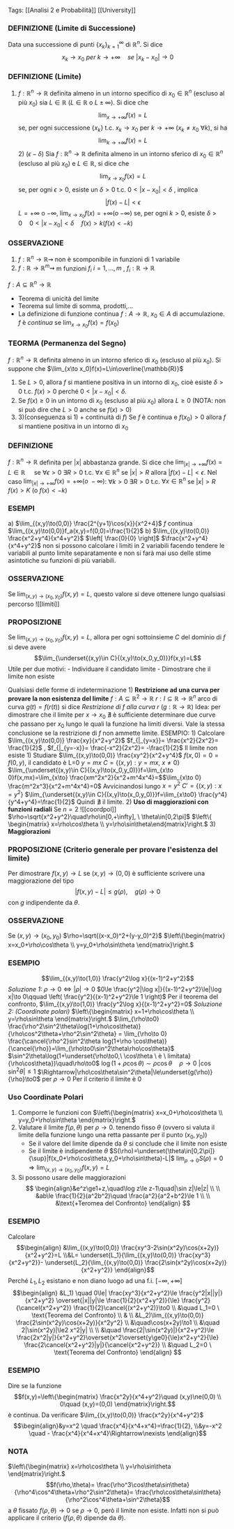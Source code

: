 Tags: [[Analisi 2 e Probabilità]] [[University]] 

### DEFINIZIONE (Limite di Successione)
Data una successione di punti ${\{x_k\}}^\infty_{k=1}$ di $\mathbb{R}^n$. Si dice $$x_k\longrightarrow x_0 \ per \ k\rightarrow +\infty \quad se \ |x_k-x_0|\rightarrow0$$

### DEFINIZIONE (Limite)
1) $f:\mathbb{R}^n\rightarrow\mathbb{R}$ definita almeno in un intorno specifico di $x_0\in\mathbb{R}^n$ (escluso al più $x_0$) sia $L\in\mathbb{R}$ ($L\in\mathbb{R}$ o $L\pm\infty$). Si dice che $$\lim_{x\to+\infty}f(x)=L$$ se, per ogni successione $\{x_k\}$ t.c. $x_k\to x_0$ per $k\to+\infty$ ($x_k\ne x_0\ \forall k$), si ha $$\lim_{k\to+\infty}f(x)=L$$	2) $(\epsilon-\delta)$ Sia $f:\mathbb{R}^n\rightarrow\mathbb{R}$ definita almeno in un intorno sferico di $x_0\in\mathbb{R}^n$ (escluso al più $x_0$) e $L\in\mathbb{R}$, si dice che $$\lim_{x\to x_0}f(x)=L$$ se, per ogni $\epsilon>0$, esiste un $\delta>0$ t.c. $0<|x-x_0|<\delta$ , implica $$|f(x)-L|<\epsilon$$ $L=+\infty$ o $-\infty$,    $\lim_{x\to x_0} f(x)=+\infty$(o $-\infty$) se, per ogni $k>0$, esiste $\delta>0 \quad 0<|x-x_0|<\delta \quad f(x)>k (f(x)<-k)$

### OSSERVAZIONE
1) $f:\mathbb{R}^n\rightarrow\mathbb{R}\rightsquigarrow$ non è scomponibile in funzioni di 1 variabile
2) $f:\mathbb{R}\rightarrow\mathbb{R}^m\rightsquigarrow$ m funzioni $f_i \ i=1,\ldots,m$ , $f_i:\mathbb{R}\rightarrow\mathbb{R}$

$f:A\subseteq\mathbb{R}^n\to\mathbb{R}$
- Teorema di unicità del limite
- Teorema sul limite di somma, prodotti,...
- La definizione di funzione continua
	$f:A\to\mathbb{R},\ x_0\in A$ di accumulazione. $f$ è *continua* se $\lim_{x\to x_0}f(x)=f(x_0)$

### TEORMA (Permanenza del Segno)
$f:\mathbb{R}^n\rightarrow\mathbb{R}$ definita almeno in un intorno sferico di $x_0$ (escluso al più $x_0$). Si suppone che $\lim_{x\to x_0}f(x)=L\in\overline{\mathbb{R}}$ 
1) Se $L>0$, allora $f$ si mantiene positiva in un intorno di $x_0$, cioè esiste $\delta>0$ t.c. $f(x)>0$ perché $0<|x-x_0|<\delta$.
2) Se $f(x)\ge0$ in un intorno di $x_0$ (escluso al più $x_0$) allora $L\ge0$ (NOTA: non si può dire che $L>0$ anche se $f(x)>0$)
3) 3)(conseguenza si 1) + continuità di $f$) Se $f$ è continua e $f(x_0)>0$ allora $f$ si mantiene positiva in un intorno di $x_0$

### DEFINIZIONE
$f:\mathbb{R}^n\rightarrow\mathbb{R}$ definita per $|x|$ abbastanza grande. Si dice che $\lim_{|x|\to+\infty}f(x)=L\in{\mathbb{R}}\quad$ se $\forall\epsilon>0 \ \exists R>0$ t.c. $\forall x\in\mathbb{R}^n$ se $|x|>R$  allora $|f(x)-L|<\epsilon$. 
Nel caso $\lim_{|x|\to +\infty}f(x)=+\infty(o \ -\infty)$: $\forall k>0 \ \exists R>0$ t.c. $\forall x\in\mathbb{R}^n$ se $|x|>R$ $f(x)>K$ (o $f(x)<-k$)

### ESEMPI
a) $\lim_{(x,y)\to(0,0)} \frac{2^{y+1}\cos{x}}{x^2+4}$ $f$ continua
	$\lim_{(x,y)\to(0,0)}f_a(x,y)=f(0,0)=\frac{1}{2}$
b) $\lim_{(x,y)\to(0,0)} \frac{x^2+y^4}{x^4+y^2}$
		$\left[ \frac{0}{0} \right]$ $\frac{x^2+y^4}{x^4+y^2}$
non si possono calcolare i limiti in 2 variabili facendo tendere le variabili al punto limite separatamente e non si farà mai uso delle stime asintotiche su funzioni di più variabili.

### OSSERVAZIONE
Se $\lim_{(x,y)\to(x_0,y_0)}f(x,y)=L$, questo valore si deve ottenere lungo qualsiasi percorso
	![[limiti]]

### PROPOSIZIONE
Se $\lim_{(x,y)\to(x_0,y_0)}f(x,y)=L$, allora per ogni sottoinsieme $C$ del dominio di $f$ si deve avere $$\lim_{\underset{(x,y)\in C}{(x,y)\to(x_0,y_0)}}f(x,y)=L$$ Utile per due motivi:
		- Individuare il candidato limite
		- Dimostrare che il limite non esiste

Qualsiasi delle forme di indeterminazione
	1) **Restrizione ad una curva per provare la non esistenza del limite**
		$f:A\subseteq\mathbb{R}^2\to\mathbb{R}$ 
		$r:I\subseteq\mathbb{R}\to\mathbb{R}^n$ arco di curva
		$g(t)=f(r(t))$ si dice *Restrizione di f alla curva r* ($g:\mathbb{R}\rightarrow\mathbb{R}$)
		Idea: per dimostrare che il limite per $x\to x_0 \ \nexists$ è sufficiente determinare due curve che passano per $x_0$ lungo le quali la funzione ha limiti diversi. 
		Vale la stessa conclusione se la restrizione di $f$ non ammette limite.
		ESEMPIO:
			1) Calcolare $\lim_{(x,y)\to(0,0)} \frac{xy}{x^2+y^2}$
				$f_{|_{y=x}}= \frac{x^2}{2x^2}= \frac{1}{2}$ , $f_{|_{y=-x}}= \frac{-x^2}{2x^2}= -\frac{1}{2}$  Il limite non esiste
			1) Studiare $\lim_{(x,y)\to(0,0)} \frac{xy^2}{x^2+y^4}$
				$f(x,0)=0=f(0,y)$, il candidato è L=0
				$y=mx$
				$C=\{(x,y):y=mx, \ x\ne 0\}$
				$\lim_{\underset{(x,y)\in C}{(x,y)\to(x_0,y_0)}}f=\lim_{x\to 0}f(x,mx)=\lim_{x\to} \frac{xm^2x^2}{x^2+m^4x^4}=$$\lim_{x\to 0} \frac{m^2x^3}{x^2+m^4x^4}=0$
			    Avvicinandosi lungo $x=y^2$
				$C'=\{(x,y):x=y^2\}$
				$\lim_{\underset{(x,y)\in C}{(x,y)\to(x_0,y_0)}}f=\lim_{x\to0} \frac{y^4}{y^4+y^4}=\frac{1}{2}$ 
				Quindi $\nexists$ il limite.
	2) **Uso di maggiorazioni con funzioni radiali**
		Se $n=2$
	    ![[coordpol]]
		$\rho=\sqrt{x^2+y^2}\quad\rho\in[0,+\infty], \ \theta\in[0,2\pi]$
		$\left\{ \begin{matrix} x=\rho\cos\theta \\ y=\rho\sin\theta\end{matrix}\right.$
	3) **Maggiorazioni**

### PROPOSIZIONE (Criterio generale per provare l'esistenza del limite)
Per dimostrare $f(x,y)\to L$ se $(x,y)\to(0,0)$ è sufficiente scrivere una maggiorazione del tipo $$|f(x,y)-L|\le g(\rho), \quad g(\rho)\rightarrow0$$con $g$ indipendente da $\theta$.

### OSSERVAZIONE
Se $(x,y)\to(x_0,y_0)$
		$\rho=\sqrt{(x-x_0)^2+(y-y_0)^2}$
		$\left\{\begin{matrix}  x=x_0+\rho\cos\theta \\ y=y_0+\rho\sin\theta \end{matrix}\right.$

### ESEMPIO
$$\lim_{(x,y)\to(1,0)} \frac{y^2\log x}{(x-1)^2+y^2}$$
*Soluzione 1:*
	$\rho\to0\iff|\rho|\to0$
	$0\le \frac{y^2|\log x|}{(x-1)^2+y^2}\le|\log x|\to 0\qquad \left( \frac{y^2}{(x-1)^2+y^2}\le 1 \right)$		Per il teorema del confronto, $\lim_{(x,y)\to(1,0)} \frac{y^2\log x}{(x-1)^2+y^2}=0$
*Soluzione 2: (Coordinate polari)*
	$\left\{\begin{matrix} x=1+\rho\cos\theta \\ y=\rho\sin\theta \end{matrix}\right.$
	$\lim_{\rho\to0} \frac{\rho^2\sin^2\theta\log(1+\rho\cos\theta)}{\rho\cos^2\theta+\rho^2\sin^2\theta} = \lim_{\rho\to 0} \frac{\cancel{\rho^2}sin^2\theta log(1+\rho \cos\theta)}{\cancel{\rho}}=\lim_{\rho\to0\sin^2\theta\rho\cos\theta}$		$\sin^2\theta\log(1+\underset{\rho\to0,\ \cos\theta \ è \ limitata}{\rho\cos\theta})\quad\rho\to0$
	$\log(1+\rho\cos\theta)\sim\rho\cos\theta\quad\rho\to0$		$|\cos\sin^2\theta|\le1$
		$\Rightarrow|\rho\cos\theta\sin^2\theta|\le\underset{g(\rho)}{\rho}\to0$ per $\rho\to0$
	Per il criterio il limite è 0

### Uso  Coordinate Polari 
1) Comporre le funzioni con
	$\left\{\begin{matrix} x=x_0+\rho\cos\theta \\ y=y_0+\rho\sin\theta \end{matrix}\right.$
2) Valutare il limite $f(\rho,\theta)$ per $\rho\to0$. tenendo fisso $\theta$ (ovvero si valuta il limite della funzione lungo una retta passante per il punto $(x_0,y_0)$)
	- Se il valore del limite dipende da $\theta$ si conclude che il limite non esiste
	- Se il limite è indipendente $\theta$
		$S(\rho)=\underset{\theta\in[0,2\pi]}{\sup}|f(x_0+\rho\cos\theta,y_0+\rho\sin\theta)-L|$
		$\lim_{\rho\to0}S(\rho)=0\Rightarrow\lim_{(x,y)\to(x_0,y_0)}f(x,y)=L$
3) Si possono usare delle maggiorazioni$$
\begin{align}&e^z\ge1+z,\quad\log z\le z-1\quad|\sin z|\le|z| \\  \\
&ab\le \frac{1}{2}(a^2b^2)\quad \frac{a^2}{a^2+b^2}\le 1 \\ \\
&\text{+Teromea del Confronto} \end{align} $$ 
### ESEMPIO
Calcolare$$\begin{align}
&\lim_{(x,y)\to(0,0)} \frac{xy^3-2\sin(x^2y)\cos(x+2y)}{x^2+y^2}=L 
 \\&L= \underset{L_1}{\lim_{(x,y)\to(0,0)} \frac{xy^3}{x^2+y^2}}- \underset{L_2}{\lim_{(x,y)\to(0,0)} \frac{2\sin(x^2y)\cos(x+2y)}{x^2+y^2}}
\end{align}$$Perché $L_1,L_2$ esistano e non diano luogo ad una f.i. $[-\infty,+\infty]$ $$\begin{align} &L_1) \quad 0\le| \frac{xy^3}{x^2+y^2}\le \frac{y^2|x||y|}{x^2+y^2} \overset{|x||y|\le \frac{1}{2}(x^2+y^2)}{\le} \frac{y^2}{\cancel{x^2+y^2}} \frac{1}{2}\cancel{(x^2+y^2)}\to0 \\
     &\quad L_1=0 \ \text{Teorema del Confronto}  \\
 & \\ &L_2)\lim_{(x,y)\to(0,0)} \frac{2\sin(x^2y)\cos(x+2y)}{x^2y^2} \\
&\quad\cos(x+2y)\to1 \\
&\quad 2|\sin(x^2y)|\le2 x^2|y| \\ \\
&\quad \frac{2|\sin(x^2y)|}{x^2+y^2}\le \frac{2x^2|y|}{x^2+y^2}\overset{x^2\overset{y\ge0}{\le}x^2+y^2}{\le} \frac{2\cancel{x^2+y^2}|y|}{\cancel{x^2+y^2}} \\
&\quad L_2=0 \ \text{Teorema del Confronto}
\end{align}
$$

### ESEMPIO
Dire se la funzione $$f(x,y)=\left\{\begin{matrix} \frac{x^2y}{x^4+y^2}\quad (x,y)\ne(0,0) \\ 0\quad (x,y)=(0,0) \end{matrix}\right.$$è continua.
	Da verificare $\lim_{(x,y)\to(0,0)} \frac{x^2y}{x^4+y^2}$ $$\begin{align}&y=x^2 \quad \frac{x^4}{x^4+x^4}=\frac{1}{2}, \\&y=-x^2 \quad - \frac{x^4}{x^4+x^4}\Rightarrow\nexists \end{align}$$

### NOTA
$\left\{\begin{matrix} x=\rho\cos\theta \\ y=\rho\sin\theta \end{matrix}\right.$ $$f(\rho,\theta)= \frac{\rho^3\cos\theta\sin\theta}{\rho^4\cos^4\theta+\rho^2\sin^2\theta}= \frac{\rho\cos\theta\sin\theta}{\rho^2\cos^4\theta+\sin^2\theta}$$a $\theta$ fissato $f(\rho,\theta)\to0$ se $\rho\to0$, però il limite non esiste. Infatti non si può applicare il criterio ($f(\rho,\theta)$ dipende da $\theta$).